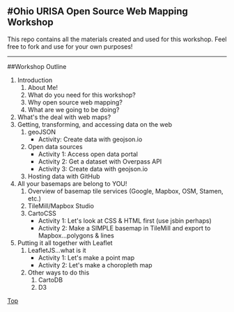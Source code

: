 <a name="top"></a>
#Ohio URISA Open Source Web Mapping Workshop
----------
This repo contains all the materials created and used for this workshop.  Feel free to fork and use for your own purposes!

----------

##Workshop Outline

1. Introduction
	1. About Me!
	2. What do you need for this workshop?
	3. Why open source web mapping?
	4. What are we going to be doing?
2. What's the deal with web maps?
3. Getting, transforming, and accessing data on the web
	1. geoJSON
		- Activity: Create data with geojson.io
	2. Open data sources
		- Activity 1: Access open data portal
		- Activity 2: Get a dataset with Overpass API
		- Activity 3: Create data with geojson.io	
	3. Hosting data with GitHub
4. All your basemaps are belong to YOU!
	1. Overview of basemap tile services (Google, Mapbox, OSM, Stamen, etc.)
	2. TileMill/Mapbox Studio
	3. CartoCSS
		- Activity 1: Let's look at CSS & HTML first (use jsbin perhaps)
		- Activity 2: Make a SIMPLE basemap in TileMill and export to Mapbox...polygons & lines
5. Putting it all together with Leaflet
	1. LeafletJS...what is it
		- Activity 1: Let's make a point map
		- Activity 2: Let's make a choropleth map
	2. Other ways to do this
		1. CartoDB
		2. D3   

[Top](#top)
